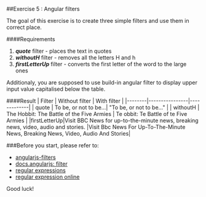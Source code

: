 ##Exercise 5 : Angular filters

The goal of this exercise is to create three simple filters and use them in correct place.

####Requirements
1. ***quote*** filter - places the text in quotes
2. ***withoutH*** filter - removes all the letters H and h
3. ***firstLetterUp*** filter - converts the first letter of the word to the large ones

Additionaly, you are supposed to use build-in angular filter to display upper input value capitalised below the table.

####Result
| Filter | Without filter | With filter |
|--------|----------------|-------------|
| quote  | To be, or not to be...| "To be, or not to be..." |
| withoutH  | The Hobbit: The Battle of the Five Armies   | Te obbit: Te Battle of te Five Armies |
|firstLetterUp|Visit BBC News for up-to-the-minute news, breaking news, video, audio and stories. |Visit Bbc News For Up-To-The-Minute News, Breaking News, Video, Audio And Stories|

###Before you start, please refer to:
* [angularjs-filters](https://egghead.io/lessons/angularjs-filters)
* [docs.angularjs: filter](https://docs.angularjs.org/api/ng/filter)
* [regular expressions](https://developer.mozilla.org/en-US/docs/Web/JavaScript/Guide/Regular_Expressions)
* [regular expression online](https://regex101.com/)

Good luck!
